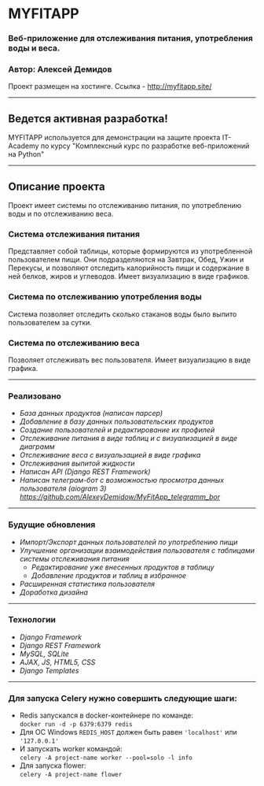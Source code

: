 # **MYFITAPP**
### Веб-приложение для отслеживания питания, употребления воды и веса.
### Автор: Алексей Демидов

Проект размещен на хостинге.
Ссылка - <http://myfitapp.site/>

---

## **Ведется активная разработка!**
MYFITAPP используется для демонстрации на защите проекта IT-Academy по курсу "Комплексный курс по разработке
веб-приложений на Python"

---

## Описание проекта
Проект имеет системы по отслеживанию питания, по употреблению воды и по отслеживанию веса.

### **Система отслеживания питания**

Представляет собой таблицы, которые формируются из употребленной пользователем пищи. 
Они подразделяются на Завтрак, Обед, Ужин и Перекусы, и позволяют отследить калорийность 
пищи и содержание в ней белков, жиров и углеводов. Имеет визуализацию в виде графиков.

### **Система по отслеживанию употребления воды**

Система позволяет отследить сколько стаканов воды было выпито пользователем за сутки.

### **Система по отслеживанию веса**

Позволяет отслеживать вес пользователя. Имеет визуализацию в виде графика.

---

### Реализовано

- _База данных продуктов (написан парсер)_
- _Добавление в базу данных пользовательских продуктов_
- _Создание пользователей и редактирование их профилей_
- _Отслеживание питания в виде таблиц и с визуализацией в виде диаграмм_
- _Отслеживание веса с визуальзацией в виде графика_
- _Отслеживания выпитой жидкости_
- _Написан API (Django REST Framework)_
- _Написан телеграм-бот с возможностью просмотра данных пользователя (aiogram 3) https://github.com/AlexeyDemidow/MyFitApp_telegramm_bor_

---

### Будущие обновления

- _Импорт/Экспорт данных пользователей по употреблению пищи_
- _Улучшение организации взаимодействия пользователя с таблицами системы отслеживания питания_
  - _Редактирование уже внесенных продуктов в таблицу_
  - _Добавление продуктов и таблиц в избранное_
- _Расширенная статистика пользователя_
- _Доработка дизайна_

---

### Технологии

- _Django Framework_
- _Django REST Framework_
- _MySQL, SQLite_
- _AJAX, JS, HTML5, CSS_
- _Django Templates_

---

### Для запуска Celery нужно совершить следующие шаги:
- Redis запускался в docker-контейнере по команде:<br>
``docker run -d -p 6379:6379 redis``<br>
- Для ОС Windows ``REDIS_HOST`` должен быть равен ``'localhost'`` или ``'127.0.0.1'``
- И запускать worker командой:<br>
``celery -A project-name worker --pool=solo -l info``
- Для запуска flower:<br>
``celery -A project-name flower``